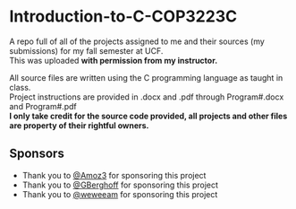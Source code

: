 # Introduction-to-C-COP3223C
A repo full of all of the projects assigned to me and their sources (my submissions) for my fall semester at UCF.<br />
This was uploaded <b>with permission from my instructor.</b>

All source files are written using the C programming language as taught in class.<br />
Project instructions are provided in .docx and .pdf through Program#.docx and Program#.pdf<br />
<b>I only take credit for the source code provided, all projects and other files are property of their rightful owners.</b>

## Sponsors

* Thank you to [@Amoz3](https://github.com/Amoz3) for sponsoring this project
* Thank you to [@GBerghoff](https://github.com/GBerghoff) for sponsoring this project
* Thank you to [@weweeam](https://github.com/weweeam) for sponsoring this project
